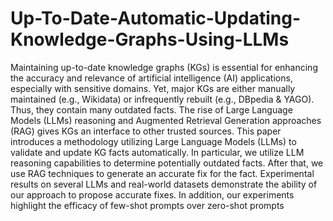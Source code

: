 # Up-To-Date-Automatic-Updating-Knowledge-Graphs-Using-LLMs
Maintaining up-to-date knowledge graphs (KGs) is essential for enhancing the accuracy and relevance of artificial intelligence
(AI) applications, especially with sensitive domains. Yet, major KGs are either manually maintained (e.g., Wikidata) or infrequently
rebuilt (e.g., DBpedia & YAGO). Thus, they contain many outdated facts. The rise of Large Language Models (LLMs) reasoning
and Augmented Retrieval Generation approaches (RAG) gives KGs an interface to other trusted sources. This paper introduces
a methodology utilizing Large Language Models (LLMs) to validate and update KG facts automatically. In particular, we utilize
LLM reasoning capabilities to determine potentially outdated facts. After that, we use RAG techniques to generate an accurate
fix for the fact. Experimental results on several LLMs and real-world datasets demonstrate the ability of our approach to propose
accurate fixes. In addition, our experiments highlight the efficacy of few-shot prompts over zero-shot prompts
